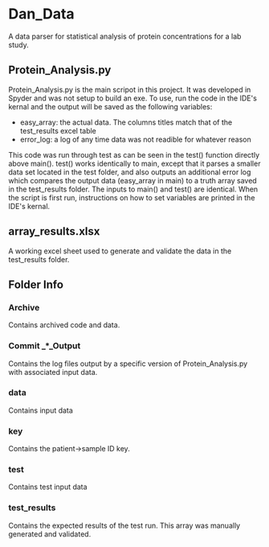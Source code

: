 # Dan_Data
A data parser for statistical analysis of protein concentrations for a lab study.

## Protein_Analysis.py
Protein_Analysis.py is the main scripot in this project. It was developed in Spyder and was not setup to build an exe. To use, run the code in the IDE's kernal and the output will be saved as the following variables:
- easy_array: the actual data. The columns titles match that of the test_results excel table
- error_log: a log of any time data was not readible for whatever reason

This code was run through test as can be seen in the test() function directly above main(). test() works identically to main, except that it parses a smaller data set located in the test folder, and also outputs an additional error log which compares the output data (easy_array in main) to a truth array saved in the test_results folder. The inputs to main() and test() are identical. When the script is first run, instructions on how to set variables are printed in the IDE's kernal. 

## array_results.xlsx
A working excel sheet used to generate and validate the data in the test_results folder.

## Folder Info
### Archive
Contains archived code and data.

### Commit _*_Output
Contains the log files output by a specific version of Protein_Analysis.py with associated input data.

### data
Contains input data

### key
Contains the patient->sample ID key.

### test
Contains test input data

### test_results
Contains the expected results of the test run. This array was manually generated and validated.
